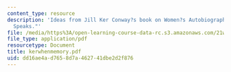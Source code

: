 ```yaml
---
content_type: resource
description: 'Ideas from Jill Ker Conway?s book on Women?s Autobiography: "When Memory
  Speaks."'
file: /media/https%3A/open-learning-course-data-rc.s3.amazonaws.com/21w-730-3-expository-writing-autobiography-theory-and-practice-spring-2001/dd16ae4ad7658d7a462741dbe2d2f876_kerwhenmemory.pdf
file_type: application/pdf
resourcetype: Document
title: kerwhenmemory.pdf
uid: dd16ae4a-d765-8d7a-4627-41dbe2d2f876
---
```

